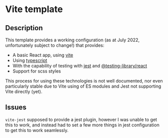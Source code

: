 # Vite template

## Description

This template provides a working configuration (as at July 2022, unfortunately subject to change!)
that provides:

- A basic React app, using [vite](https://vitejs.dev/)
- Using [typescript](https://www.typescriptlang.org/)
- With the capability of testing with [jest](https://jestjs.io/)
  and [@testing-library/react](https://testing-library.com/docs/react-testing-library/intro/)
- Support for scss styles

This process for using these technologies is not well documented, nor even particularly stable due to Vite using of ES
modules and Jest
not supporting Vite directly (yet).

## Issues

`vite-jest` supposed to provide a jest plugin, however I was unable to get this to work, and instead had to set a few
more things in jest configuration to get this to work seamlessly.
